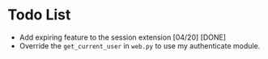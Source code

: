 Todo List
===

+ Add expiring feature to the session extension [04/20] [DONE]
+ Override the `get_current_user` in `web.py` to use my authenticate module.
